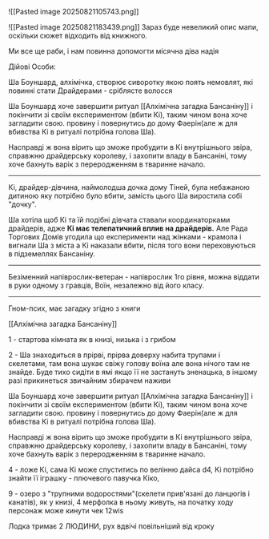 ![[Pasted image 20250821105743.png]]

![[Pasted image 20250821183439.png]]
Зараз буде невеликий опис мапи, оскільки сюжет відходить від книжного.

Ми все ще раби, і нам повинна допомогти місячна діва надія

Дійові Особи:

Ша Боуншард, алхімічка, створює сиворотку якою поять немовлят, які повинні стати Драйдерами - сріблясте волосся

Ша Боуншард хоче завершити ритуал [[Алхімічна загадка Бансаніну]] і покінчити зі своїм експериментом (вбити Кі), таким чином вона хоче загладити свою. провину і повернутись до дому Фаерін(але ж для вбивства Кі в ритуалі потрібна голова Ша).

Насправді ж вона вірить що зможе пробудити в Кі внутрішнього звіра, справжню драйдерську королеву, і захопити владу в Бансаніні, тому хоче бахнуть варік з переродженням в тваринне начало.

--------------

Кі, драйдер-дівчина, наймолодша дочка дому Тіней, була небажаною дитиною яку потрібно було вбити, замість цього Ша виростила собі "дочку".

Ша хотіла щоб Кі та їй подібні дівчата ставали координаторками драйдерів, адже **Кі має телепатичний вплив на драйдерів.**  Але Рада Торгових Домів угодила що експерименти над жінками - крамола і вигнали Ша з міста а Кі наказали вбити, після того вони переховуються в підземеллях Бансаніну.

-----

Безіменний напіврослик-ветеран - напіврослик 1го рівня, можна віддати в руки одному з гравців, Воїн, незалежно від його класу.

----

Гном-псих, має загадку згідно з книги

[[Алхімічна загадка Бансаніну]]

1 - стартова кімната як в книзі, низька і з грибом

2 - Ша знаходиться в прірві, прірва доверху набита трупами і скелетами, там вона шукає свіжу голову воїна але вона нічого там не знайде. Буде тихо сидіти в ямі якщо її не застануть зненацька, в іншому разі прикинеться звичайним збирачем наживи

Ша Боуншард хоче завершити ритуал [[Алхімічна загадка Бансаніну]] і покінчити зі своїм експериментом (вбити Кі), таким чином вона хоче загладити свою. провину і повернутись до дому Фаерін(але ж для вбивства Кі в ритуалі потрібна голова Ша).

Насправді ж вона вірить що зможе пробудити в Кі внутрішнього звіра, справжню драйдерську королеву, і захопити владу в Бансаніні, тому хоче бахнуть варік з переродженням в тваринне начало.

4 - ложе Кі, сама Кі може спуститись по велінню дайса d4,
Ki потрібно знайти її іграшку - плючевого павучка Кіко, 

9 - озеро з "трупними водоростями"(скелети прив'язані до ланцюгів і канатів), як у книзі, 4 мерфолка в ньому живуть, на початку ходу персонаж може кинути чек 12wis

Лодка тримає 2 ЛЮДИНИ, рух вдвічі повільніший від кроку